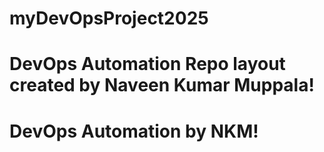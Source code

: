 # myDevOpsProject2025
# DevOps Automation Repo layout created by Naveen Kumar Muppala!
# DevOps Automation by NKM!
